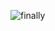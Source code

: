 
![finally](https://user-images.githubusercontent.com/76538787/158074535-ec47159e-5be9-4f0a-bce8-f7980a97a67a.jpg)
